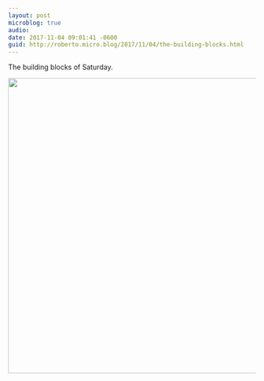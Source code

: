 ```yaml
---
layout: post
microblog: true
audio: 
date: 2017-11-04 09:01:41 -0600
guid: http://roberto.micro.blog/2017/11/04/the-building-blocks.html
---
```

The building blocks of Saturday. 

<img src="http://roberto.mateu.me/uploads/2017/248b46d8d7.jpg" width="600" height="600" />
